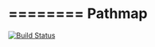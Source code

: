 ========
Pathmap
========

[![Build Status](https://travis-ci.org/codecov/pathmap.svg?branch=master)](https://travis-ci.org/codecov/pathmap)
